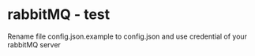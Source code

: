 # rabbitMQ - test
Rename file config.json.example to config.json and use credential of your rabbitMQ server
